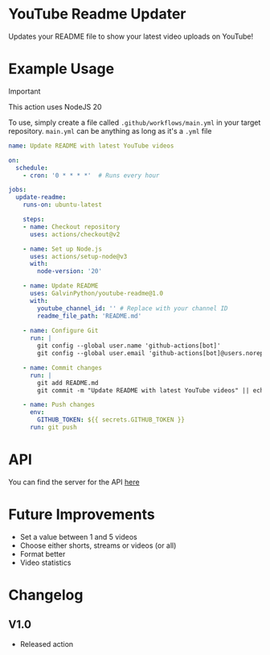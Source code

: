 # YouTube Readme Updater
Updates your README file to show your latest video uploads on YouTube!

# Example Usage
> [!IMPORTANT]
> This action uses NodeJS 20

To use, simply create a file called `.github/workflows/main.yml` in your target repository. `main.yml` can be anything as long as it's a `.yml` file

```yml
name: Update README with latest YouTube videos

on:
  schedule:
    - cron: '0 * * * *'  # Runs every hour

jobs:
  update-readme:
    runs-on: ubuntu-latest

    steps:
    - name: Checkout repository
      uses: actions/checkout@v2

    - name: Set up Node.js
      uses: actions/setup-node@v3
      with:
        node-version: '20'

    - name: Update README
      uses: GalvinPython/youtube-readme@1.0
      with:
        youtube_channel_id: '' # Replace with your channel ID
        readme_file_path: 'README.md'
  
    - name: Configure Git
      run: |
        git config --global user.name 'github-actions[bot]'
        git config --global user.email 'github-actions[bot]@users.noreply.github.com'

    - name: Commit changes
      run: |
        git add README.md
        git commit -m "Update README with latest YouTube videos" || echo "No changes to commit"

    - name: Push changes
      env:
        GITHUB_TOKEN: ${{ secrets.GITHUB_TOKEN }}
      run: git push
```

# API
You can find the server for the API [here](https://github.com/GalvinPython/latest-uploads-api)

# Future Improvements
* Set a value between 1 and 5 videos
* Choose either shorts, streams or videos (or all)
* Format better
* Video statistics

# Changelog
## V1.0
* Released action